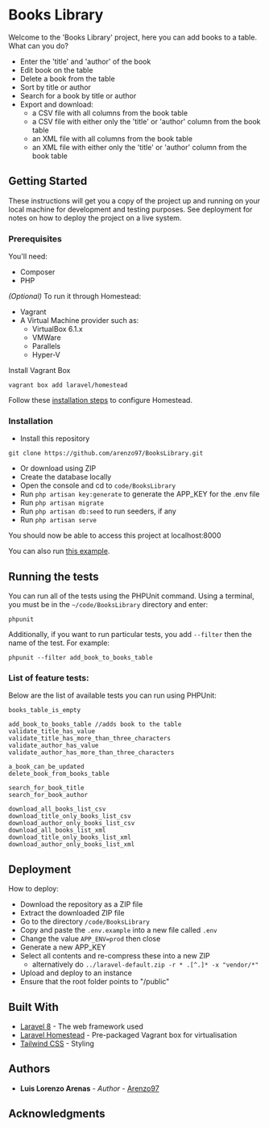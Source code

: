 # Books Library

Welcome to the 'Books Library' project, here you can add books to a table. What can you do?
- Enter the 'title' and 'author' of the book
- Edit book on the table
- Delete a book from the table
- Sort by title or author
- Search for a book by title or author
- Export and download:
  - a CSV file with all columns from the book table
  - a CSV file with either only the 'title' or 'author' column from the book table
  - an XML file with all columns from the book table
  - an XML file with either only the 'title' or 'author' column from the book table

## Getting Started

These instructions will get you a copy of the project up and running on your local machine for development and testing purposes. See deployment for notes on how to deploy the project on a live system.

### Prerequisites
You'll need:
* Composer
* PHP

*(Optional)* To run it through Homestead:
* Vagrant
* A Virtual Machine provider such as:
  * VirtualBox 6.1.x
  * VMWare
  * Parallels
  * Hyper-V

Install Vagrant Box
```
vagrant box add laravel/homestead
```

Follow these [installation steps](https://laravel.com/docs/8.x/homestead#installation-and-setup) to configure Homestead.

### Installation

* Install this repository
```
git clone https://github.com/arenzo97/BooksLibrary.git
```
* Or download using ZIP
* Create the database locally
* Open the console and cd to `code/BooksLibrary`
* Run `php artisan key:generate` to generate the APP_KEY for the .env file
* Run `php artisan migrate`
* Run `php artisan db:seed` to run seeders, if any
* Run `php artisan serve`

You should now be able to access this project at localhost:8000

You can also run [this example](http://bookslibrary-env.eba-c2rhdpgy.eu-west-2.elasticbeanstalk.com).

## Running the tests

You can run all of the tests using the PHPUnit command. Using a terminal, you must be in the `~/code/BooksLibrary` directory and enter:
```
phpunit
```
Additionally, if you want to run particular tests, you add `--filter` then the name of the test. For example:
```
phpunit --filter add_book_to_books_table
```
### List of feature tests:

Below are the list of available tests you can run using PHPUnit:

```
books_table_is_empty

add_book_to_books_table //adds book to the table
validate_title_has_value
validate_title_has_more_than_three_characters
validate_author_has_value
validate_author_has_more_than_three_characters

a_book_can_be_updated
delete_book_from_books_table

search_for_book_title
search_for_book_author

download_all_books_list_csv
download_title_only_books_list_csv
download_author_only_books_list_csv
download_all_books_list_xml
download_title_only_books_list_xml
download_author_only_books_list_xml
```

## Deployment
How to deploy:

* Download the repository as a ZIP file
* Extract the downloaded ZIP file
* Go to the directory `/code/BooksLibrary`
* Copy and paste the `.env.example` into a new file called `.env`
* Change the value `APP_ENV=prod` then close
* Generate a new APP_KEY
* Select all contents and re-compress these into a new ZIP
  * alternatively do `../laravel-default.zip -r * .[^.]* -x "vendor/*"`
* Upload and deploy to an instance
* Ensure that the root folder points to "/public"

## Built With

* [Laravel 8](https://laravel.com/docs/8.x) - The web framework used
* [Laravel Homestead](https://laravel.com/docs/8.x/homestead) - Pre-packaged Vagrant box for virtualisation
* [Tailwind CSS](https://tailwindcss.com/docs/theme) - Styling


## Authors
* **Luis Lorenzo Arenas** - *Author* - [Arenzo97](https://arenzo97.github.io/)

## Acknowledgments

